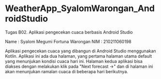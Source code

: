 # WeatherApp_SyalomWarongan_AndroidStudio
Tugas B02. Aplikasi pengecekan cuaca berbasis Android Studio

Name : Syalom Megumi Fortuna Warongan
NIM : 210211060198

Aplikasi pengecekan cuaca yang dibangun di Android Studio menggunakan Kotlin.
Aplikasi ini ada dua halaman, yang pertama halaman utama default yang menunjukan kondisi cuaca hari ini.
Halaman kedua aplikasi bisa diakses dengan melakukan klik pada "Next forecast ->" dan di halaman ini akan menunjukan ramalan cuaca di beberapa hari berikutnya.
